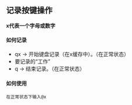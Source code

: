 ## 记录按键操作

**x代表一个字母或数字**

#### 如何记录
- qx -> 开始键盘记录（在x缓存中）。（在正常状态）
- 要记录的“工作”
- q -> 结束记录。（在正常状态）

#### 如何使用
    在正常状态下输入@x